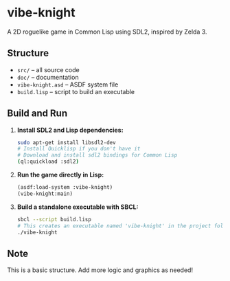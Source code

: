 # vibe-knight

A 2D roguelike game in Common Lisp using SDL2, inspired by Zelda 3.

## Structure
- `src/` – all source code
- `doc/` – documentation
- `vibe-knight.asd` – ASDF system file
- `build.lisp` – script to build an executable

## Build and Run

1. **Install SDL2 and Lisp dependencies:**
   ```bash
   sudo apt-get install libsdl2-dev
   # Install Quicklisp if you don't have it
   # Download and install sdl2 bindings for Common Lisp
   (ql:quickload :sdl2)
   ```

2. **Run the game directly in Lisp:**
   ```lisp
   (asdf:load-system :vibe-knight)
   (vibe-knight:main)
   ```

3. **Build a standalone executable with SBCL:**
   ```bash
   sbcl --script build.lisp
   # This creates an executable named 'vibe-knight' in the project folder
   ./vibe-knight
   ```

## Note
This is a basic structure. Add more logic and graphics as needed!